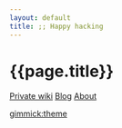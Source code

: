```yaml
---
layout: default
title: ;; Happy hacking
---
```


# {{page.title}}

[Private wiki](index.md)
[Blog](blog.md)
[About](about.md)

[gimmick:theme](flatly)
